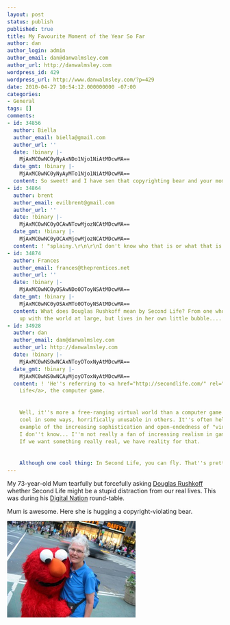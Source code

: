 ```yaml
---
layout: post
status: publish
published: true
title: My Favourite Moment of the Year So Far
author: dan
author_login: admin
author_email: dan@danwalmsley.com
author_url: http://danwalmsley.com
wordpress_id: 429
wordpress_url: http://www.danwalmsley.com/?p=429
date: 2010-04-27 10:54:12.000000000 -07:00
categories:
- General
tags: []
comments:
- id: 34856
  author: Biella
  author_email: biella@gmail.com
  author_url: ''
  date: !binary |-
    MjAxMC0wNC0yNyAxNDo1Njo1NiAtMDcwMA==
  date_gmt: !binary |-
    MjAxMC0wNC0yNyAyMTo1Njo1NiAtMDcwMA==
  content: So sweet! and I have sen that copyrighting bear and your mom rawks!
- id: 34864
  author: brent
  author_email: evilbrent@gmail.com
  author_url: ''
  date: !binary |-
    MjAxMC0wNC0yOCAwNTowMjozNCAtMDcwMA==
  date_gmt: !binary |-
    MjAxMC0wNC0yOCAxMjowMjozNCAtMDcwMA==
  content: ! "splainy.\r\n\r\nI don't know who that is or what that is."
- id: 34874
  author: Frances
  author_email: frances@theprentices.net
  author_url: ''
  date: !binary |-
    MjAxMC0wNC0yOSAwNDo0OToyNSAtMDcwMA==
  date_gmt: !binary |-
    MjAxMC0wNC0yOSAxMTo0OToyNSAtMDcwMA==
  content: What does Douglas Rushkoff mean by Second Life? From one who does not keep
    up with the world at large, but lives in her own little bubble....
- id: 34928
  author: dan
  author_email: dan@danwalmsley.com
  author_url: http://danwalmsley.com
  date: !binary |-
    MjAxMC0wNS0wNCAxNToyOToxNyAtMDcwMA==
  date_gmt: !binary |-
    MjAxMC0wNS0wNCAyMjoyOToxNyAtMDcwMA==
  content: ! 'He''s referring to <a href="http://secondlife.com/" rel="nofollow">Second
    Life</a>, the computer game.


    Well, it''s more a free-ranging virtual world than a computer game. It''s quite
    cool in some ways, horrifically unusable in others. It''s often held up as an
    example of the increasing sophistication and open-endedness of "virtual" experiences.
    I don''t know... I''m not really a fan of increasing realism in games any more.
    If we want something really real, we have reality for that.


    Although one cool thing: In Second Life, you can fly. That''s pretty awesome.'
---
```

My 73-year-old Mum tearfully but forcefully asking <a href="http://rushkoff.com/">Douglas Rushkoff</a> whether Second Life might be a stupid distraction from our real lives. This was during his <a href="http://pbsdigitalnation.org">Digital Nation</a> round-table.

Mum is awesome. Here she is hugging a copyright-violating bear.

<a href="/wp-content/uploads/2010/04/mum_and_bear.jpg"><img src="/wp-content/uploads/2010/04/mum_and_bear-300x225.jpg" alt="" title="mum_and_bear" width="300" height="225" class="aligncenter size-medium wp-image-430" /></a>
